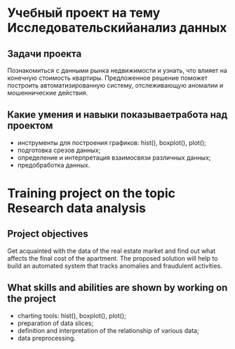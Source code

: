 # Учебный проект на тему **Исследовательскийанализ данных**
## Задачи проекта
Познакомиться с данными рынка недвижимости и узнать, что влияет на конечную стоимость квартиры. 
Предложенное решение поможет построить автоматизированную систему, отслеживающую аномалии и мошеннические действия.
## Какие умения и навыки показываетработа над проектом
- инструменты для построения графиков: hist(), boxplot(), plot();
- подготовка срезов данных;
- определение и интерпретация взаимосвязи различных данных;
- предобработка данных.

# Training project on the topic **Research data analysis**
## Project objectives
Get acquainted with the data of the real estate market and find out what affects the final cost of the apartment. 
The proposed solution will help to build an automated system that tracks anomalies and fraudulent activities.
## What skills and abilities are shown by working on the project
- charting tools: hist(), boxplot(), plot();
- preparation of data slices;
- definition and interpretation of the relationship of various data;
- data preprocessing.
